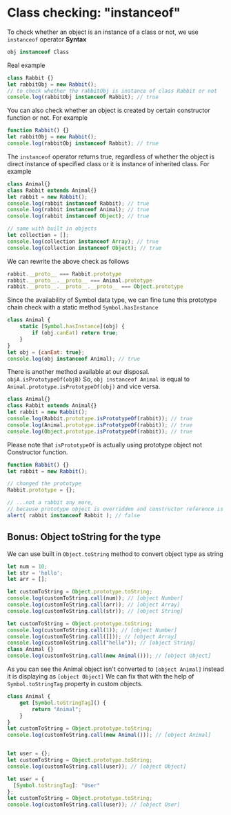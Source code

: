 # Class checking: "instanceof"
To check whether an object is an instance of a class or not, we use `instanceof` operator
**Syntax**
```js
obj instanceof Class
```
Real example
```js
class Rabbit {}
let rabbitObj = new Rabbit();
// to check whether the rabbitObj is instance of class Rabbit or not
console.log(rabbitObj instanceof Rabbit); // true
```
You can also check whether an object is created by certain constructor function or not.
For example
```js
function Rabbit() {}
let rabbitObj = new Rabbit();
console.log(rabbitObj instanceof Rabbit); // true
```
The `instanceof` operator returns true, regardless of whether the object is direct instance of specified class or it is instance of inherited class.
For example
```js
class Animal{}
class Rabbit extends Animal{}
let rabbit = new Rabbit();
console.log(rabbit instanceof Rabbit); // true
console.log(rabbit instanceof Animal); // true
console.log(rabbit instanceof Object); // true

// same with built in objects
let collection = [];
console.log(collection instanceof Array); // true
console.log(collection instanceof Object); // true
```
We can rewrite the above check as follows
```js
rabbit.__proto__ === Rabbit.prototype
rabbit.__proto__.__proto__ === Animal.prototype
rabbit.__proto__.__proto__.__proto__ === Object.prototype
```

Since the availability of Symbol data type, we can fine tune this prototype chain check with a static method `Symbol.hasInstance`
```js
class Animal {
    static [Symbol.hasInstance](obj) {
        if (obj.canEat) return true;
    }
}
let obj = {canEat: true};
console.log(obj instanceof Animal); // true
```
There is another method available at our disposal. `objA.isPrototypeOf(objB)`
So, `obj instanceof Animal` is equal to `Animal.prototype.isPrototypeOf(obj)` and vice versa.
```js
class Animal{}
class Rabbit extends Animal{}
let rabbit = new Rabbit();
console.log(Rabbit.prototype.isPrototypeOf(rabbit)); // true
console.log(Animal.prototype.isPrototypeOf(rabbit)); // true
console.log(Object.prototype.isPrototypeOf(rabbit)); // true
```

Please note that `isPrototypeOf` is actually using prototype object not Constructor function.
```js
function Rabbit() {}
let rabbit = new Rabbit();

// changed the prototype
Rabbit.prototype = {};

// ...not a rabbit any more, 
// because prototype object is overridden and constructor reference is gone!
alert( rabbit instanceof Rabbit ); // false
```
## Bonus: Object toString for the type
We can use built in `Object.toString` method to convert object type as string
```js
let num = 10;
let str = 'hello';
let arr = [];

let customToString = Object.prototype.toString;
console.log(customToString.call(num)); // [object Number]
console.log(customToString.call(arr)); // [object Array]
console.log(customToString.call(str)); // [object String]

let customToString = Object.prototype.toString;
console.log(customToString.call(1)); // [object Number]
console.log(customToString.call([])); // [object Array]
console.log(customToString.call("hello")); // [object String]
class Animal {}
console.log(customToString.call(new Animal())); // [object Object]
```

As you can see the Animal object isn't converted to `[object Animal]` instead it is displaying as `[object Object]` We can fix that with the help of `Symbol.toStringTag` property in custom objects.

```js
class Animal {
    get [Symbol.toStringTag]() {
        return "Animal";
    }
}
let customToString = Object.prototype.toString;
console.log(customToString.call(new Animal())); // [object Animal]


let user = {};
let customToString = Object.prototype.toString;
console.log(customToString.call(user)); // [object Object]

let user = {
  [Symbol.toStringTag]: "User"
};
let customToString = Object.prototype.toString;
console.log(customToString.call(user)); // [object User]

```